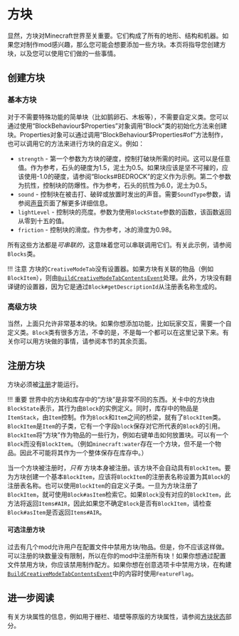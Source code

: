 
方块
======

显然，方块对Minecraft世界至关重要。它们构成了所有的地形、结构和机器。如果您对制作mod感兴趣，那么您可能会想要添加一些方块。本页将指导您创建方块，以及您可以使用它们做的一些事情。

创建方块
----------------

### 基本方块

对于不需要特殊功能的简单块（比如鹅卵石、木板等），不需要自定义类。您可以通过使用“BlockBehaviour\$Properties”对象调用“Block”类的初始化方法来创建块。Properties对象可以通过调用“BlockBehaviour\$Properties#of”方法制作，也可以调用它的方法来进行方块的自定义。例如：

- `strength` - 第一个参数为方块的硬度，控制打破块所需的时间。这可以是任意值。作为参考，石头的硬度为1.5，泥土为0.5。如果块应该是坚不可摧的，应该使用-1.0的硬度，请参阅“Blocks#BEDROCK”的定义作为示例。第二个参数为抗性，控制块的防爆性。作为参考，石头的抗性为6.0，泥土为0.5。
- `sound` - 控制块在被击打、破碎或放置时发出的声音。需要`SoundType`参数，请参阅[声音][sounds]页面了解更多详细信息。
- `lightLevel` - 控制块的亮度。参数为使用`BlockState`参数的函数，该函数返回从零到十五的值。
- `friction` - 控制块的滑度。作为参考，冰的滑度为0.98。

所有这些方法都是*可串联的*，这意味着您可以串联调用它们。有关此示例，请参阅`Blocks`类。

!!! 注意
    方块的`CreativeModeTab`没有设置器。如果方块有关联的物品（例如`BlockItem`），则由[`BuildCreativeModeTabContentsEvent`][creativetabs]处理。此外，方块没有翻译键的设置器，因为它是通过`Block#getDescriptionId`从注册表名称生成的。


### 高级方块

当然，上面只允许非常基本的块。如果你想添加功能，比如玩家交互，需要一个自定义类。`Block`类有很多方法，不幸的是，不是每一个都可以在这里记录下来。有关你可以用方块做的事情，请参阅本节的其余页面。


注册方块
-------------------
方块必须被[注册][registering]才能运行。

!!! 重要
  世界中的方块和库存中的“方块”是非常不同的东西。关卡中的方块由`BlockState`表示，其行为由`Block`的实例定义。同时，库存中的物品是`ItemStack`，由`Item`控制。作为`Block`和`Item`之间的桥梁，就有了`BlockItem`类。`BlockItem`是`Item`的子类，它有一个字段`block`保存对它所代表的`Block`的引用。`BlockItem`将“方块”作为物品的一些行为，例如右键单击如何放置块。可以有一个`Block`而没有`BlockItem`。（例如`minecraft:water`存在一个方块，但不是一个物品。因此不可能将其作为一个整体保存在库存中。）

当一个方块被注册时，*只有* 方块本身被注册。该方块不会自动具有`BlockItem`。要为方块创建一个基本`BlockItem`，应该将`BlockItem`的注册表名称设置为其`Block`的注册表名称。也可以使用`BlockItem`的自定义子类。一旦为方块注册了`BlockItem`，就可使用`Block#asItem`检索它。如果`Block`没有对应的`BlockItem`，此方法将返回`Items#AIR`，因此如果您不确定`Block`是否有`BlockItem`，请检查`Block#asItem`是否返回`Items#AIR`。

#### 可选注册方块

过去有几个mod允许用户在配置文件中禁用方块/物品。但是，你不应该这样做。可以注册的块数量没有限制，所以在你的mod中注册所有块！如果你想通过配置文件禁用方块，你应该禁用制作配方。如果你想在创意选项卡中禁用方块，在构建[`BuildCreativeModeTabContentsEvent`][creativetabs]中的内容时使用`FeatureFlag`。


进一步阅读
---------------

有关方块属性的信息，例如用于栅栏、墙壁等原版的方块属性，请参阅[方块状态][blockstates]部分。

[sounds]: ../gameeffects/sounds.md
[creativetabs]: ../items/index.md#创造模式的标签页
[registering]: ../concepts/registries.md#注册的方法
[blockstates]: states.md
